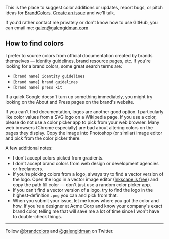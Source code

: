 This is the place to suggest color additions or updates, report bugs, or pitch ideas for [BrandColors](https://brandcolors.net/). [Create an issue](https://github.com/brandcolors/feedback/issues/new) and we'll talk.

If you'd rather contact me privately or don't know how to use GitHub, you can email me: <galen@galengidman.com>

## How to find colors

I prefer to source colors from official documentation created by  brands themselves — identity guidelines, brand resource pages, etc. If you're looking for a brand colors, some great search terms are:

- `[brand name] identity guidelines`
- `[brand name] brand guidelines`
- `[brand name] press kit`

If a quick Google doesn't turn up something immediately, you might try looking on the About and Press pages on the brand's website.

If you can't find documentation, logos are another good option. I particularly like color values from a SVG logo on a Wikipedia page. If you use a color, please do not use a color picker app to pick from your web browser. Many web browsers (Chrome especially) are bad about altering colors on the pages they display. Copy the image into Photoshop (or similar) image editor and pick from the color picker there.

A few additional notes:

- I don't accept colors picked from gradients.
- I don't accept brand colors from web design or development agencies or freelancers.
- If you're picking colors from a logo, always try to find a vector version of the logo. Open the logo in a vector image editor ([Inkscape is free](https://inkscape.org/)) and copy the path fill color — don't just use a random color picker app.
- If you can't find a vector version of a logo, try to find the logo in the highest-definition `.png` you can and pick from that.
- When you submit your issue, let me know where you got the color and how. If you're a designer at Acme Corp and know your company's exact brand color, telling me that will save me a lot of time since I won't have to double-check things.

<hr>

Follow [@brandcolors](https://twitter.com/brandcolors) and [@galengidman](https://twitter.com/galengidman) on Twitter.
